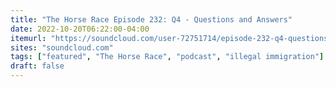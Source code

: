 ```yaml
---
title: "The Horse Race Episode 232: Q4 - Questions and Answers"
date: 2022-10-20T06:22:00-04:00
itemurl: "https://soundcloud.com/user-72751714/episode-232-q4-questions-and-answers"
sites: "soundcloud.com"
tags: ["featured", "The Horse Race", "podcast", "illegal immigration"]
draft: false
---
```


